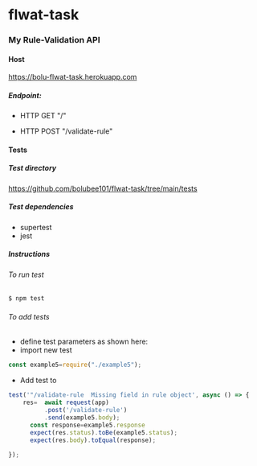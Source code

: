 # flwat-task
### My Rule-Validation API

#### Host
https://bolu-flwat-task.herokuapp.com

##### Endpoint:

- HTTP GET "/"

- HTTP POST "/validate-rule"

#### Tests
##### Test directory
https://github.com/bolubee101/flwat-task/tree/main/tests

##### Test dependencies
- supertest
- jest

##### Instructions
###### To run test
```sh
$ npm test 
```

###### To add tests
- define test parameters as shown here:
- import new test

```js
const example5=require("./example5");
```
- Add test to 
```js
test('"/validate-rule  Missing field in rule object', async () => {
    res=  await request(app)
          .post('/validate-rule')
          .send(example5.body);
      const response=example5.response
      expect(res.status).toBe(example5.status);
      expect(res.body).toEqual(response);
  
});
```

